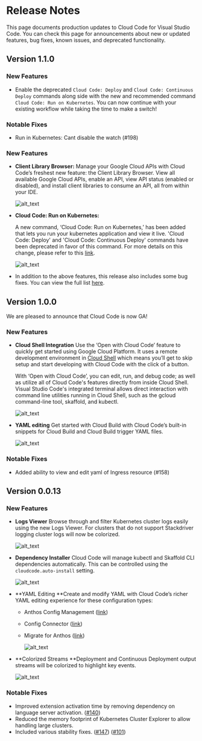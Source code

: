 # Release Notes

This page documents production updates to Cloud Code for Visual Studio Code. You can check this page for announcements about new or updated features, bug fixes, known issues, and deprecated functionality.

## Version 1.1.0

### New Features

* Enable the deprecated `Cloud Code: Deploy` and `Cloud Code: Continuous Deploy` commands along side with the new and recommended command `Cloud Code: Run on Kubernetes`. You can now continue with your existing workflow while taking the time to make a switch!

### Notable Fixes

* Run in Kubernetes: Cant disable the watch (#198)

### New Features

* **Client Library Browser:** Manage your Google Cloud APIs with Cloud Code’s freshest new feature: the Client Library Browser. View all available Google Cloud APIs, enable an API, view API status (enabled or disabled), and install client libraries to consume an API, all from within your IDE.

    ![alt_text](images/client-library-browser_1_1_0.gif "Client library browser")

* **Cloud Code: Run on Kubernetes:**

    A new command, ‘Cloud Code: Run on Kubernetes,’ has been added that lets you run your kubernetes application and view it live. 'Cloud Code: Deploy' and 'Cloud Code: Continuous Deploy' commands have been deprecated in favor of this command. For more details on this change, please refer to this [link](https://cloud.google.com/code/docs/vscode/troubleshooting).

    ![alt_text](images/deployment-flow_1_1_0.gif "New deployment flow")

* In addition to the above features, this release also includes some bug fixes. You can view the full list [here](https://github.com/GoogleCloudPlatform/cloud-code-vscode/milestone/3).

## Version 1.0.0

We are pleased to announce that Cloud Code is now GA!

### New Features

* **Cloud Shell Integration** Use the ‘Open with Cloud Code’ feature to quickly get started using Google Cloud Platform. It uses a remote development environment in [Cloud Shell](https://cloud.google.com/shell/docs) which means you’ll get to skip setup and start developing with Cloud Code with the click of a button. 

    With ‘Open with Cloud Code’, you can edit, run, and debug code; as well as utilize all of Cloud Code's features directly from inside Cloud Shell. Visual Studio Code's integrated terminal allows direct interaction with command line utilities running in Cloud Shell, such as the gcloud command-line tool, skaffold, and kubectl.

    ![alt_text](images/cloudshell_1_0_0.gif "Opening in Cloud Shell")

* **YAML editing** Get started with Cloud Build with Cloud Code’s built-in snippets for Cloud Build and Cloud Build trigger YAML files.

    ![alt_text](images/cloudbuild-yaml_1_0_0.gif "Cloud Build YAML editing")

### Notable Fixes

* Added ability to view and edit yaml of Ingress resource (#158)

## Version 0.0.13

### New Features

* **Logs Viewer**  Browse through and filter Kubernetes cluster logs easily using the new Logs Viewer. For clusters that do not support Stackdriver logging cluster logs will now be colorized.

    ![alt_text](images/logs_viewer_0_0_13.gif "Stackdriver logs viewer")

* **Dependency Installer** Cloud Code will manage kubectl and Skaffold CLI dependencies automatically.  This can be controlled using the `cloudcode.auto-install` setting.

    ![alt_text](images/dependency_installer_0_0_13.png "Dependency installer")

* **YAML Editing **Create and modify YAML with Cloud Code’s richer YAML editing experience for these configuration types:
  * Anthos Config Management ([link](https://cloud.google.com/anthos-config-management/docs/how-to/configs))
  * Config Connector ([link](https://cloud.google.com/config-connector/docs/overview))
  * Migrate for Anthos ([link](https://cloud.google.com/migrate/anthos/docs/yaml-reference))

    ![alt_text](images/migrate_for_anthos_0_0_13.gif "Migrate for Anthos YAML editing")

* **Colorized Streams **Deployment and Continuous Deployment output streams will be colorized to highlight key events.

    ![alt_text](images/colorized_streams_0_0_13.gif "Colorized logs view")

### Notable Fixes

* Improved extension activation time by removing dependency on language server activation. ([#140](https://github.com/GoogleCloudPlatform/cloud-code-vscode/issues/140))
* Reduced the memory footprint of Kubernetes Cluster Explorer to allow handling large clusters.
* Included various stability fixes. ([#147](https://github.com/GoogleCloudPlatform/cloud-code-vscode/issues/147)) ([#101](https://github.com/GoogleCloudPlatform/cloud-code-vscode/issues/101))
